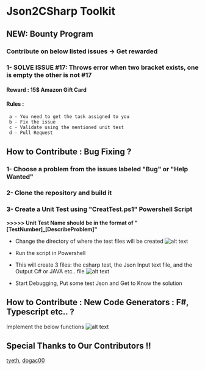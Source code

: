 # Json2CSharp Toolkit
## NEW: Bounty Program
### Contribute on below listed issues -> Get rewarded
### 1- SOLVE ISSUE #17: Throws error when two bracket exists, one is empty the other is not #17
#### Reward : 15$ Amazon Gift Card
#### Rules : 
     a - You need to get the task assigned to you
     b - Fix the issue
     c - Validate using the mentioned unit test
     d - Pull Request
   
## How to Contribute : Bug Fixing ?
### 1- Choose a problem from the issues labeled "Bug" or "Help Wanted"
### 2- Clone the repository and build it
### 3- Create a Unit Test using "CreatTest.ps1" Powershell Script
**>>>>> Unit Test Name should be in the format of "[TestNumber]_[DescribeProblem]"**
* Change the directory of where the test files will be created
![alt text](https://json2csharpcdn.azureedge.net/images/github-repo-images/poweshell.png)

* Run the script in Powershell
* This will create 3 files: the csharp test, the Json Input text file, and the Output C# or JAVA etc.. file
![alt text](https://json2csharpcdn.azureedge.net/images/github-repo-images/Test%20Files.png)

* Start Debugging, Put some test Json and Get to Know the solution 

## How to Contribute : New Code Generators : F#, Typescript etc.. ?
Implement the below functions
![alt text](https://json2csharpcdn.azureedge.net/images/github-repo-images/IMPLEMENT.png)


## Special Thanks to Our Contributors !!
[tyeth](https://github.com/tyeth), [dogac00](https://github.com/dogac00)

